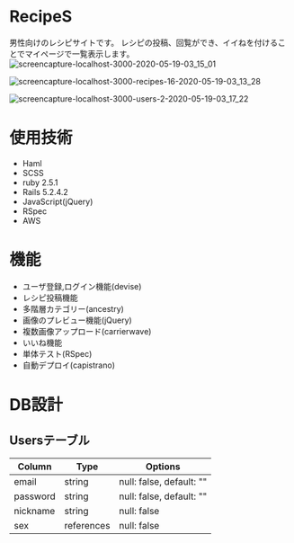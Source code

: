 # RecipeS
男性向けのレシピサイトです。
レシピの投稿、回覧ができ、イイねを付けることでマイページで一覧表示します。
![screencapture-localhost-3000-2020-05-19-03_15_01](https://user-images.githubusercontent.com/57590363/82246129-17f43c80-997f-11ea-8cef-92cc05be28d7.png)

![screencapture-localhost-3000-recipes-16-2020-05-19-03_13_28](https://user-images.githubusercontent.com/57590363/82245940-d1064700-997e-11ea-9701-c57dc76e6ce8.png)

![screencapture-localhost-3000-users-2-2020-05-19-03_17_22](https://user-images.githubusercontent.com/57590363/82246259-4bcf6200-997f-11ea-877a-670029241cc3.png)

# 使用技術
- Haml
- SCSS
- ruby 2.5.1
- Rails 5.2.4.2
- JavaScript(jQuery)
- RSpec
- AWS

# 機能
- ユーザ登録,ログイン機能(devise)
- レシピ投稿機能
- 多階層カテゴリー(ancestry)
- 画像のプレビュー機能(jQuery)
- 複数画像アップロード(carrierwave)
- いいね機能
- 単体テスト(RSpec)
- 自動デプロイ(capistrano)

# DB設計

## Usersテーブル
|Column   | Type       | Options                  |
|---------|------------|--------------------------|
|email    | string     | null: false, default: "" |
|password | string     | null: false, default: "" |
|nickname | string     | null: false              |
|sex      | references | null: false              |
